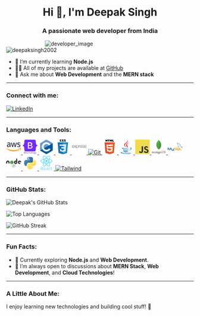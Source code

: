 <h1 align="center">Hi 👋, I'm Deepak Singh</h1>
<h3 align="center">A passionate web developer from India</h3>
<img src="https://www.seasiainfotech.com/assests/images/python-new/python-banner.png" style="width: 400px;" align="right" alt="developer_image">

<p align="left"> 
    <img src="https://komarev.com/ghpvc/?username=deepaksingh2002&label=Profile%20views&color=0e75b6&style=flat" alt="deepaksingh2002" /> 
</p>

- 🌱 I’m currently learning **Node.js**
- 👨‍💻 All of my projects are available at [GitHub](https://github.com/deepaksingh2002)
- 💬 Ask me about **Web Development** and the **MERN stack**

---

### Connect with me:

<p align="left">
    <a href="https://linkedin.com/in/deepaksingh2002" target="_blank">
        <img src="https://raw.githubusercontent.com/rahuldkjain/github-profile-readme-generator/master/src/images/icons/Social/linked-in-alt.svg" alt="LinkedIn" height="40" width="40"/>
    </a>
</p>

---

### Languages and Tools:
<p align="left">
    <a href="https://aws.amazon.com" target="_blank" rel="noreferrer">
        <img src="https://raw.githubusercontent.com/devicons/devicon/master/icons/amazonwebservices/amazonwebservices-original-wordmark.svg" alt="AWS" width="40" height="40"/>
    </a>
    <a href="https://getbootstrap.com" target="_blank" rel="noreferrer">
        <img src="https://raw.githubusercontent.com/devicons/devicon/master/icons/bootstrap/bootstrap-plain-wordmark.svg" alt="Bootstrap" width="40" height="40"/>
    </a>
    <a href="https://www.cprogramming.com/" target="_blank" rel="noreferrer">
        <img src="https://raw.githubusercontent.com/devicons/devicon/master/icons/c/c-original.svg" alt="C" width="40" height="40"/>
    </a>
    <a href="https://www.w3schools.com/css/" target="_blank" rel="noreferrer">
        <img src="https://raw.githubusercontent.com/devicons/devicon/master/icons/css3/css3-original-wordmark.svg" alt="CSS" width="40" height="40"/>
    </a>
    <a href="https://expressjs.com" target="_blank" rel="noreferrer">
        <img src="https://raw.githubusercontent.com/devicons/devicon/master/icons/express/express-original-wordmark.svg" alt="Express" width="40" height="40"/>
    </a>
    <a href="https://git-scm.com/" target="_blank" rel="noreferrer">
        <img src="https://www.vectorlogo.zone/logos/git-scm/git-scm-icon.svg" alt="Git" width="40" height="40"/>
    </a>
    <a href="https://www.w3.org/html/" target="_blank" rel="noreferrer">
        <img src="https://raw.githubusercontent.com/devicons/devicon/master/icons/html5/html5-original-wordmark.svg" alt="HTML" width="40" height="40"/>
    </a>
    <a href="https://www.java.com" target="_blank" rel="noreferrer">
        <img src="https://raw.githubusercontent.com/devicons/devicon/master/icons/java/java-original.svg" alt="Java" width="40" height="40"/>
    </a>
    <a href="https://developer.mozilla.org/en-US/docs/Web/JavaScript" target="_blank" rel="noreferrer">
        <img src="https://raw.githubusercontent.com/devicons/devicon/master/icons/javascript/javascript-original.svg" alt="JavaScript" width="40" height="40"/>
    </a>
    <a href="https://www.mongodb.com/" target="_blank" rel="noreferrer">
        <img src="https://raw.githubusercontent.com/devicons/devicon/master/icons/mongodb/mongodb-original-wordmark.svg" alt="MongoDB" width="40" height="40"/>
    </a>
    <a href="https://www.mysql.com/" target="_blank" rel="noreferrer">
        <img src="https://raw.githubusercontent.com/devicons/devicon/master/icons/mysql/mysql-original-wordmark.svg" alt="MySQL" width="40" height="40"/>
    </a>
    <a href="https://nodejs.org" target="_blank" rel="noreferrer">
        <img src="https://raw.githubusercontent.com/devicons/devicon/master/icons/nodejs/nodejs-original-wordmark.svg" alt="Node.js" width="40" height="40"/>
    </a>
    <a href="https://www.python.org" target="_blank" rel="noreferrer">
        <img src="https://raw.githubusercontent.com/devicons/devicon/master/icons/python/python-original.svg" alt="Python" width="40" height="40"/>
    </a>
    <a href="https://reactjs.org/" target="_blank" rel="noreferrer">
        <img src="https://raw.githubusercontent.com/devicons/devicon/master/icons/react/react-original-wordmark.svg" alt="React" width="40" height="40"/>
    </a>
    <a href="https://tailwindcss.com/" target="_blank" rel="noreferrer">
        <img src="https://www.vectorlogo.zone/logos/tailwindcss/tailwindcss-icon.svg" alt="Tailwind" width="40" height="40"/>
    </a>
</p>

---

### GitHub Stats:

<p align="left">
    <img src="https://github-readme-stats.vercel.app/api?username=deepaksingh2002&show_icons=true&theme=radical" alt="Deepak's GitHub Stats"/>
</p>

<p align="left">
    <img src="https://github-readme-stats.vercel.app/api/top-langs?username=deepaksingh2002&show_icons=true&locale=en&layout=compact" alt="Top Languages"/>
</p>

<p align="left">
    <img src="https://github-readme-streak-stats.herokuapp.com/?user=deepaksingh2002&theme=radical" alt="GitHub Streak"/>
</p>

---

### Fun Facts:
- 🌱 Currently exploring **Node.js** and **Web Development**.
- 💬 I’m always open to discussions about **MERN Stack**, **Web Development**, and **Cloud Technologies**!

---

### A Little About Me:
I enjoy learning new technologies and building cool stuff! 🚀
